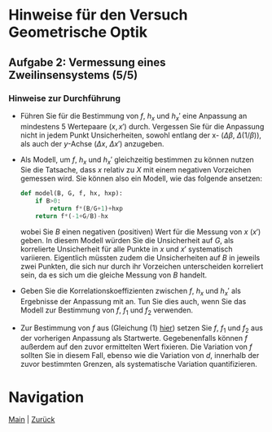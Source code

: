 # Hinweise für den Versuch Geometrische Optik

## Aufgabe 2: Vermessung eines Zweilinsensystems (5/5)

### Hinweise zur Durchführung

- Führen Sie für die Bestimmung von $f$, $h_{x}$ und $h_{x}'$ eine Anpassung an mindestens 5 Wertepaare $(x, x')$ durch. Vergessen Sie für die Anpassung nicht in jedem Punkt Unsicherheiten, sowohl entlang der x- ($\Delta\beta$,  $\Delta(1/\beta)$), als auch der $y$-Achse ($\Delta x$, $\Delta x'$) anzugeben. 

- Als Modell, um $f$, $h_{x}$ und $h_{x}'$ gleichzeitig bestimmen zu können nutzen Sie die Tatsache, dass $x$ relativ zu $X$ mit einem negativen Vorzeichen gemessen wird. Sie können also ein Modell, wie das folgende ansetzen:

  ```python
  def model(B, G, f, hx, hxp):
      if B>0:
          return f*(B/G+1)+hxp
      return f*(-1+G/B)-hx
  ```

  wobei Sie $B$ einen negativen (positiven) Wert für die Messung von $x$ ($x'$) geben. In diesem Modell würden Sie die Unsicherheit auf $G$, als korrelierte Unsicherheit für alle Punkte in $x$ und $x'$ systematisch variieren. Eigentlich müssten zudem die Unsicherheiten auf $B$ in jeweils zwei Punkten, die sich nur durch ihr Vorzeichen unterscheiden korreliert sein, da es sich um die gleiche Messung von $B$ handelt.

- Geben Sie die Korrelationskoeffizienten zwischen $f$, $h_{x}$ und $h_{x}'$ als Ergebnisse der Anpassung mit an. Tun Sie dies auch, wenn Sie das Modell zur Bestimmung von $f$, $f_{1}$ und $f_{2}$ verwenden.  

- Zur Bestimmung von $f$ aus (Gleichung (1) [hier](https://git.scc.kit.edu/etp-lehre/p1-for-students/-/blob/main/Geometrische%20Optik/Hinweise-Aufgabe-2.md)) setzen Sie $f$, $f_{1}$ und $f_{2}$ aus der vorherigen Anpassung als Startwerte. Gegebenenfalls können $f$ außerdem auf den zuvor ermittelten Wert fixieren. Die Variation von $f$ sollten Sie in diesem Fall, ebenso wie die Variation von $d$, innerhalb der zuvor bestimmten Grenzen, als systematische Variation quantifizieren. 

# Navigation

 [Main](https://git.scc.kit.edu/etp-lehre/p1-for-students/-/tree/main/Geometrische%20Optik) | [Zurück](https://git.scc.kit.edu/etp-lehre/p1-for-students/-/blob/main/Geometrische%20Optik/Hinweise-Aufgabe-2-c.md)
